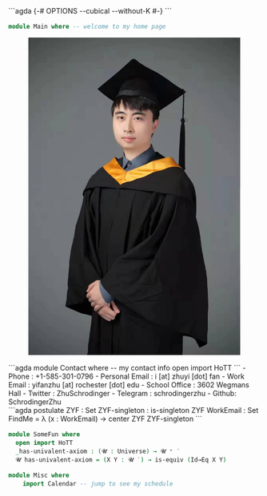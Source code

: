 <head>
  <meta charset="UTF-8">
  <meta name="viewport" content="width=device-width, initial-scale=1">
  <title>Yifan's Page | Ex Falso Sequitur Quodlibet</title>
  <link rel="stylesheet" href="css/webpage.css">
  <link rel="stylesheet" href="https://cdn.jsdelivr.net/npm/bootstrap-icons@1.9.1/font/bootstrap-icons.css">
  <link href="https://cdn.jsdelivr.net/npm/bootstrap@5.2.0/dist/css/bootstrap.min.css" rel="stylesheet" integrity="sha384-gH2yIJqKdNHPEq0n4Mqa/HGKIhSkIHeL5AyhkYV8i59U5AR6csBvApHHNl/vI1Bx" crossorigin="anonymous">
  <script src="https://cdn.jsdelivr.net/npm/bootstrap@5.2.0/dist/js/bootstrap.bundle.min.js" integrity="sha384-A3rJD856KowSb7dwlZdYEkO39Gagi7vIsF0jrRAoQmDKKtQBHUuLZ9AsSv4jD4Xa" crossorigin="anonymous"></script>
</head>

<div class="container-fluid p-5">

<div class="small-font-area">
```agda
{-# OPTIONS --cubical --without-K #-}
```
</div>

```agda
module Main where -- welcome to my home page
```

<figure class="figure zyf-photo">
  <img src="./img/zyf-photo.jpg" class="figure-img img-fluid rounded" alt="figure">
</figure>

<div class="middle-font-area">
```agda
module Contact where -- my contact info
  open import HoTT 
```
- <i class="bi bi-telephone"></i> Phone : +1-585-301-0796
- <i class="bi bi-mailbox"></i> Personal Email : i [at] zhuyi [dot] fan 
- <i class="bi bi-mailbox"></i> Work Email : yifanzhu [at] rochester [dot] edu 
- <i class="bi bi-pc-display-horizontal"></i> School Office : 3602 Wegmans Hall
- <i class="bi bi-twitter"></i> Twitter : ZhuSchrodinger
- <i class="bi bi-telegram"></i> Telegram : schrodingerzhu
- <i class="bi bi-github"></i> Github: SchrodingerZhu

<div class="small-font-area">
```agda
  postulate
    ZYF : Set
    ZYF-singleton : is-singleton ZYF
    WorkEmail : Set
  FindMe = λ (x : WorkEmail) → center ZYF ZYF-singleton
```
</div>

```agda
module SomeFun where
  open import HoTT 
  _has-univalent-axiom : (𝓤 : Universe) → 𝓤 ⁺ ̇
  𝓤 has-univalent-axiom = (X Y : 𝓤 ̇ ) → is-equiv (Id→Eq X Y)
```

```agda
module Misc where
    import Calendar -- jump to see my schedule

```
</div>

</div>